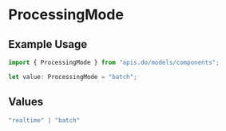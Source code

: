 # ProcessingMode

## Example Usage

```typescript
import { ProcessingMode } from "apis.do/models/components";

let value: ProcessingMode = "batch";
```

## Values

```typescript
"realtime" | "batch"
```